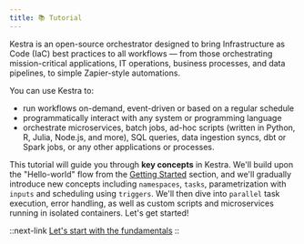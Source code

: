 ```yaml
---
title: 📚 Tutorial
---
```


Kestra is an open-source orchestrator designed to bring Infrastructure as Code (IaC) best practices to all workflows — from those orchestrating mission-critical applications, IT operations, business processes, and data pipelines, to simple Zapier-style automations.

You can use Kestra to:
- run workflows on-demand, event-driven or based on a regular schedule
- programmatically interact with any system or programming language
- orchestrate microservices, batch jobs, ad-hoc scripts (written in Python, R, Julia, Node.js, and more), SQL queries, data ingestion syncs, dbt or Spark jobs, or any other applications or processes.

This tutorial will guide you through **key concepts** in Kestra. We'll build upon the "Hello-world" flow from the [Getting Started](../01.getting-started.md) section, and we'll gradually introduce new concepts including `namespaces`, `tasks`, parametrization with `inputs` and scheduling using `triggers`. We'll then dive into `parallel` task execution, error handling, as well as custom scripts and microservices running in isolated containers. Let's get started!


::next-link
[Let's start with the fundamentals](./01.fundamentals.md)
::
